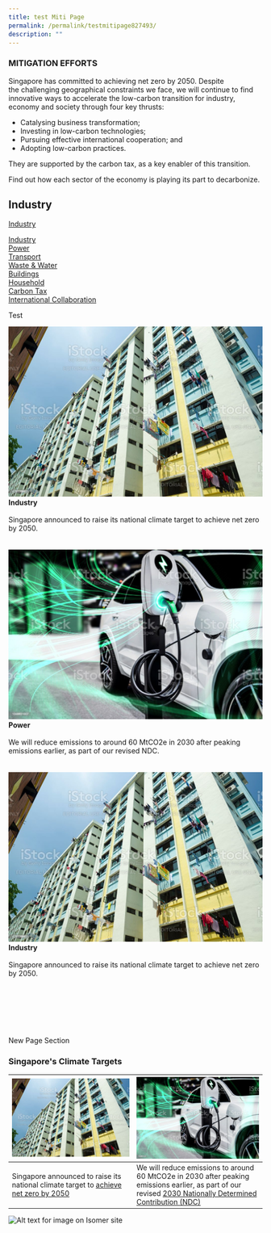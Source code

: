 ```yaml
---
title: test Miti Page
permalink: /permalink/testmitipage827493/
description: ""
---
```

### MITIGATION EFFORTS

Singapore has committed to achieving net zero by 2050. Despite the challenging geographical constraints we face, we will continue to find innovative ways to accelerate the low-carbon transition for industry, economy and society through four key thrusts:

*   Catalysing business transformation;
*   Investing in low-carbon technologies;
*   Pursuing effective international cooperation; and
*   Adopting low-carbon practices.

They are supported by the carbon tax, as a key enabler of this transition.

Find out how each sector of the economy is playing its 
part to decarbonize.

## Industry
[Industry](https://pmo-nccs-stag.netlify.app/permalink/testmitipage827493/)

[Industry](https://www.nccs.gov.sg/singapores-climate-action/mitigation-efforts/)<br>
[Power](https://www.nccs.gov.sg/singapores-climate-action/mitigation-efforts/) <br> 
[Transport](https://www.nccs.gov.sg/singapores-climate-action/mitigation-efforts/)<br>
[Waste & Water](https://www.nccs.gov.sg/singapores-climate-action/mitigation-efforts/) <br>
[Buildings](https://www.nccs.gov.sg/singapores-climate-action/mitigation-efforts/)<br>
[Household](https://www.nccs.gov.sg/singapores-climate-action/mitigation-efforts/)<br>
[Carbon Tax](https://www.nccs.gov.sg/singapores-climate-action/mitigation-efforts/) <br>
[International Collaboration](https://www.nccs.gov.sg/singapores-climate-action/mitigation-efforts/) 


Test
<br>
<div class="row">
<div class="col">
<a href="/singapores-climate-action/mitigation-efforts"><img src ="/images/istockphoto-471526987-1024x1024.jpg" alt="Industry"></a><br>
	<div class="header"><b>Industry</b></div><br>
	<div class="para">Singapore announced to raise its national climate target to achieve net zero by 2050.
	</div>
	<br>
		
<br>
<div class="col">
<a href="/singapores-climate-action/mitigation-efforts"><img src ="/images/istockphoto-1348631007-1024x1024.jpg" alt="Industry"></a><br>
	<div class="header"><b>Power</b></div><br>
	<div class="para">We will reduce emissions to around 60 MtCO2e in 2030 after peaking emissions earlier, as part of our revised NDC.
	</div>
	<br>
<br>
<div class="col">
<a href="/singapores-climate-action/mitigation-efforts"><img src ="/images/istockphoto-471526987-1024x1024.jpg" alt="Industry"></a><br>
	<div class="header"><b>Industry</b></div><br>
	<div class="para">Singapore announced to raise its national climate target to achieve net zero by 2050.
	</div>
	<br>	
	
	
<br><br><br><br><br>
New Page Section
### Singapore's Climate Targets

|![](/images/istockphoto-471526987-1024x1024.jpg)| ![](/images/istockphoto-1348631007-1024x1024.jpg)| 
| -------- | -------- | 
| Singapore announced to raise its national climate target to [achieve net zero by 2050](https://www.nccs.gov.sg/media/press-releases/singapore-commits-to-achieve-net-zero/)  | We will reduce emissions to around 60 MtCO2e in 2030 after peaking emissions earlier, as part of our revised [2030 Nationally Determined Contribution (NDC)](https://unfccc.int/sites/default/files/NDC/2022-11/Singapore%20Second%20Update%20of%20First%20NDC.pdf)| 


![Alt text for image on Isomer site](/images/2022_Infographic_Charting_Singapore's_Net_Zero_Future.jpg)